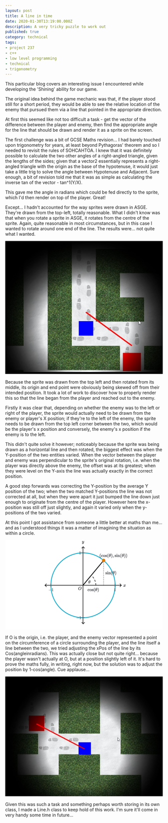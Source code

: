 ```yaml
---
layout: post
title: A line in time
date: 2020-01-30T13:19:00.000Z
description: A very tricky puzzle to work out
published: true
category: technical
tags:
- project 237
- c++
- low level programming
- technical
- trigonometry
---
```

This particular blog covers an interesting issue I encountered while developing the 'Shining' ability for our game.

The original idea behind the game mechanic was that, if the player stood still for a short period, they would be able to see the relative location of the enemy that pursued them via a line that pointed in the appropriate direction.

At first this seemed like not too difficult a task - get the vector of the difference between the player and enemy, then find the appropriate angle for the line that should be drawn and render it as a sprite on the screen.

The first challenge was a bit of GCSE Maths revision... I had barely touched upon trigonometry for years, at least beyond Pythagoras' theorem and so I needed to revisit the rules of SOHCAHTOA. I knew that it was definitely possible to calculate the two other angles of a right-angled triangle, given the lengths of the sides; given that a vector2 essentially represents a right-angled triangle with the origin as the base of the hypotenuse, it would just take a little trig to solve the angle between Hypotenuse and Adjacent. Sure enough, a bit of revision told me that it was as simple as calculating the inverse tan of the vector - tan^1(Y/X).

This gave me the angle in radians which could be fed directly to the sprite, which I'd then render on top of the player. Great!

Except... I hadn't accounted for the way sprites were drawn in ASGE. They're drawn from the top-left, totally reasonable. What I didn't know was that when you rotate a sprite in ASGE, it rotates from the centre of the sprite. Again, quite reasonable in most circumstances, but in this case I wanted to rotate around one end of the line. The results were... not quite what I wanted.

![AI-chase](/assets/badline.png)

Because the sprite was drawn from the top left and then rotated from its middle, its origin and end point were obviously being skewed off from their intended position. It took a lot of work to discover how to properly render this so that the line began from the player and reached out to the enemy.

Firstly it was clear that, depending on whether the enemy was to the left or right of the player, the sprite would actually need to be drawn from the enemy or player's X position; if they're to the left of the enemy, the sprite needs to be drawn from the top left corner between the two, which would be the player's x position and conversely, the enemy's x position if the enemy is to the left.

This didn't quite solve it however; noticeably because the sprite was being drawn as a horizontal line and then rotated, the biggest effect was when the Y-position of the two entities varied. When the vector between the player and enemy was perpendicular to the sprite's original rotation, i.e. when the player was directly above the enemy, the offset was at its greatest; when they were level on the Y-axis the line was actually exactly in the correct position.

A good step forwards was correcting the Y-position by the average Y position of the two; when the two matched Y-positions the line was not corrected at all, but when they were apart it just bumped the line down just enough to originate from the centre of the player. However here the x-position was still off just slightly, and again it varied only when the y-positions of the two varied.

At this point I got assistance from someone a little better at maths than me... and as I understood things it was a matter of imagining the situation as within a circle.

![AI-chase](/assets/sincostan.png)

If O is the origin, i.e. the player, and the enemy vector represented a point on the circumference of a circle surrounding the player, and the line itself a line between the two, we tried adjusting the xPos of the line by its Cos(angleinradians). This was actually close but not quite right... because the player wasn't actually at O, but at a position slightly left of it. It's hard to prove the maths fully, in writing, right now, but the solution was to adjust the position by 1-cos(angle). Cue applause...

![AI-chase](/assets/goodline.png)

Given this was such a task and something perhaps worth storing in its own class, I made a Line.h class to keep hold of this work. I'm sure it'll come in very handy some time in future...